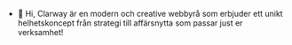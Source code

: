 - 👋 Hi, Clarway är en modern och creative webbyrå som erbjuder ett unikt helhetskoncept från strategi till affärsnytta som passar just er verksamhet!
<!---
ClarwayAgency/ClarwayAgency is a ✨ special ✨ repository because its `README.md` (this file) appears on your GitHub profile.
You can click the Preview link to take a look at your changes.
--->
